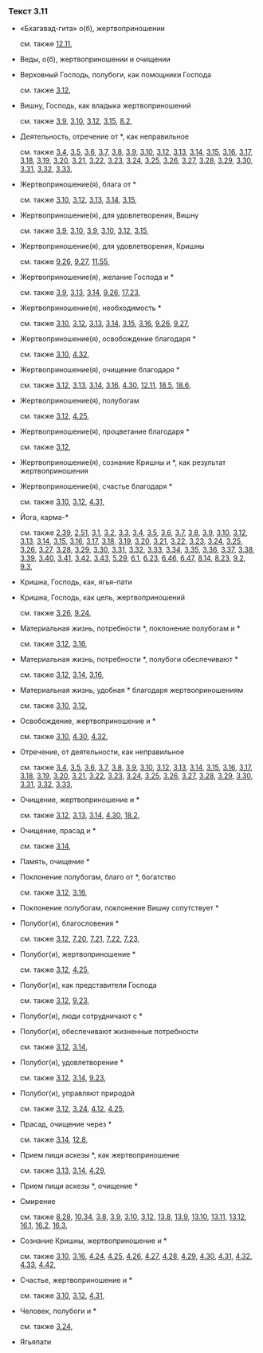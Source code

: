 ### Текст 3.11
	
- «Бхагавад-гита» о(б), жертвоприношении

	см. также  [12.11](../12/1211.md), 
	
- Веды, о(б), жертвоприношении и очищении

	
- Верховный Господь, полубоги, как помощники Господа

	см. также  [3.12](../03/0312.md), 
	
- Вишну, Господь, как владыка жертвоприношений

	см. также  [3.9](../03/0309.md),  [3.10](../03/0310.md),  [3.12](../03/0312.md),  [3.15](../03/0315.md),  [8.2](../08/0802.md), 
	
- Деятельность, отречение от \*, как неправильное

	см. также  [3.4](../03/0304.md),  [3.5](../03/0305.md),  [3.6](../03/0306.md),  [3.7](../03/0307.md),  [3.8](../03/0308.md),  [3.9](../03/0309.md),  [3.10](../03/0310.md),  [3.12](../03/0312.md),  [3.13](../03/0313.md),  [3.14](../03/0314.md),  [3.15](../03/0315.md),  [3.16](../03/0316.md),  [3.17](../03/0317.md),  [3.18](../03/0318.md),  [3.19](../03/0319.md),  [3.20](../03/0320.md),  [3.21](../03/0321.md),  [3.22](../03/0322.md),  [3.23](../03/0323.md),  [3.24](../03/0324.md),  [3.25](../03/0325.md),  [3.26](../03/0326.md),  [3.27](../03/0327.md),  [3.28](../03/0328.md),  [3.29](../03/0329.md),  [3.30](../03/0330.md),  [3.31](../03/0331.md),  [3.32](../03/0332.md),  [3.33](../03/0333.md), 
	
- Жертвоприношение(я), блага от \*

	см. также  [3.10](../03/0310.md),  [3.12](../03/0312.md),  [3.13](../03/0313.md),  [3.14](../03/0314.md),  [3.15](../03/0315.md), 
	
- Жертвоприношение(я), для удовлетворения, Вишну

	см. также  [3.9](../03/0309.md),  [3.10](../03/0310.md),  [3.9](../03/0309.md),  [3.10](../03/0310.md),  [3.12](../03/0312.md),  [3.15](../03/0315.md), 
	
- Жертвоприношение(я), для удовлетворения, Кришны

	см. также  [9.26](../09/0926.md),  [9.27](../09/0927.md),  [11.55](../11/1155.md), 
	
- Жертвоприношение(я), желание Господа и \*

	см. также  [3.9](../03/0309.md),  [3.13](../03/0313.md),  [3.14](../03/0314.md),  [9.26](../09/0926.md),  [17.23](../17/1723.md), 
	
- Жертвоприношение(я), необходимость \*

	см. также  [3.10](../03/0310.md),  [3.12](../03/0312.md),  [3.13](../03/0313.md),  [3.14](../03/0314.md),  [3.15](../03/0315.md),  [3.16](../03/0316.md),  [9.26](../09/0926.md),  [9.27](../09/0927.md), 
	
- Жертвоприношение(я), освобождение благодаря \*

	см. также  [3.10](../03/0310.md),  [4.32](../04/0432.md), 
	
- Жертвоприношение(я), очищение благодаря \*

	см. также  [3.12](../03/0312.md),  [3.13](../03/0313.md),  [3.14](../03/0314.md),  [3.16](../03/0316.md),  [4.30](../04/0430.md),  [12.11](../12/1211.md),  [18.5](../18/1805.md),  [18.6](../18/1806.md), 
	
- Жертвоприношение(я), полубогам

	см. также  [3.12](../03/0312.md),  [4.25](../04/0425.md), 
	
- Жертвоприношение(я), процветание благодаря \*

	см. также  [3.12](../03/0312.md), 
	
- Жертвоприношение(я), сознание Кришны и \*, как результат жертвоприношения

	
- Жертвоприношение(я), счастье благодаря \*

	см. также  [3.10](../03/0310.md),  [3.12](../03/0312.md),  [4.31](../04/0431.md), 
	
- Йога, карма-\*

	см. также  [2.39](../02/0239.md),  [2.51](../02/0251.md),  [3.1](../03/0301.md),  [3.2](../03/0302.md),  [3.3](../03/0303.md),  [3.4](../03/0304.md),  [3.5](../03/0305.md),  [3.6](../03/0306.md),  [3.7](../03/0307.md),  [3.8](../03/0308.md),  [3.9](../03/0309.md),  [3.10](../03/0310.md),  [3.12](../03/0312.md),  [3.13](../03/0313.md),  [3.14](../03/0314.md),  [3.15](../03/0315.md),  [3.16](../03/0316.md),  [3.17](../03/0317.md),  [3.18](../03/0318.md),  [3.19](../03/0319.md),  [3.20](../03/0320.md),  [3.21](../03/0321.md),  [3.22](../03/0322.md),  [3.23](../03/0323.md),  [3.24](../03/0324.md),  [3.25](../03/0325.md),  [3.26](../03/0326.md),  [3.27](../03/0327.md),  [3.28](../03/0328.md),  [3.29](../03/0329.md),  [3.30](../03/0330.md),  [3.31](../03/0331.md),  [3.32](../03/0332.md),  [3.33](../03/0333.md),  [3.34](../03/0334.md),  [3.35](../03/0335.md),  [3.36](../03/0336.md),  [3.37](../03/0337.md),  [3.38](../03/0338.md),  [3.39](../03/0339.md),  [3.40](../03/0340.md),  [3.41](../03/0341.md),  [3.42](../03/0342.md),  [3.43](../03/0343.md),  [5.29](../05/0529.md),  [6.1](../06/0601.md),  [6.23](../06/0623.md),  [6.46](../06/0646.md),  [6.47](../06/0647.md),  [8.14](../08/0814.md),  [8.23](../08/0823.md),  [9.2](../09/0902.md),  [9.3](../09/0903.md), 
	
- Кришна, Господь, как, ягья-пати

	
- Кришна, Господь, как цель, жертвоприношений

	см. также  [3.26](../03/0326.md),  [9.24](../09/0924.md), 
	
- Материальная жизнь, потребности \*, поклонение полубогам и \*

	см. также  [3.12](../03/0312.md),  [3.16](../03/0316.md), 
	
- Материальная жизнь, потребности \*, полубоги обеспечивают \*

	см. также  [3.12](../03/0312.md),  [3.14](../03/0314.md),  [3.16](../03/0316.md), 
	
- Материальная жизнь, удобная \* благодаря жертвоприношениям

	см. также  [3.10](../03/0310.md),  [3.12](../03/0312.md), 
	
- Освобождение, жертвоприношение и \*

	см. также  [3.10](../03/0310.md),  [4.30](../04/0430.md),  [4.32](../04/0432.md), 
	
- Отречение, от деятельности, как неправильное

	см. также  [3.4](../03/0304.md),  [3.5](../03/0305.md),  [3.6](../03/0306.md),  [3.7](../03/0307.md),  [3.8](../03/0308.md),  [3.9](../03/0309.md),  [3.10](../03/0310.md),  [3.12](../03/0312.md),  [3.13](../03/0313.md),  [3.14](../03/0314.md),  [3.15](../03/0315.md),  [3.16](../03/0316.md),  [3.17](../03/0317.md),  [3.18](../03/0318.md),  [3.19](../03/0319.md),  [3.20](../03/0320.md),  [3.21](../03/0321.md),  [3.22](../03/0322.md),  [3.23](../03/0323.md),  [3.24](../03/0324.md),  [3.25](../03/0325.md),  [3.26](../03/0326.md),  [3.27](../03/0327.md),  [3.28](../03/0328.md),  [3.29](../03/0329.md),  [3.30](../03/0330.md),  [3.31](../03/0331.md),  [3.32](../03/0332.md),  [3.33](../03/0333.md), 
	
- Очищение, жертвоприношение и \*

	см. также  [3.12](../03/0312.md),  [3.13](../03/0313.md),  [3.14](../03/0314.md),  [4.30](../04/0430.md),  [18.2](../18/1802.md), 
	
- Очищение, прасад и \*

	см. также  [3.14](../03/0314.md), 
	
- Память, очищение \*

	
- Поклонение полубогам, благо от \*, богатство

	см. также  [3.12](../03/0312.md),  [3.16](../03/0316.md), 
	
- Поклонение полубогам, поклонение Вишну сопутствует \*

	
- Полубог(и), благословения \*

	см. также  [3.12](../03/0312.md),  [7.20](../07/0720.md),  [7.21](../07/0721.md),  [7.22](../07/0722.md),  [7.23](../07/0723.md), 
	
- Полубог(и), жертвоприношение \*

	см. также  [3.12](../03/0312.md),  [4.25](../04/0425.md), 
	
- Полубог(и), как представители Господа

	см. также  [3.12](../03/0312.md),  [9.23](../09/0923.md), 
	
- Полубог(и), люди сотрудничают с \*

	
- Полубог(и), обеспечивают жизненные потребности

	см. также  [3.12](../03/0312.md),  [3.14](../03/0314.md), 
	
- Полубог(и), удовлетворение \*

	см. также  [3.12](../03/0312.md),  [3.14](../03/0314.md),  [9.23](../09/0923.md), 
	
- Полубог(и), управляют природой

	см. также  [3.12](../03/0312.md),  [3.24](../03/0324.md),  [4.12](../04/0412.md),  [4.25](../04/0425.md), 
	
- Прасад, очищение через \*

	см. также  [3.14](../03/0314.md),  [12.8](../12/1208.md), 
	
- Прием пищи аскезы \*, как жертвоприношение

	см. также  [3.13](../03/0313.md),  [3.14](../03/0314.md),  [4.29](../04/0429.md), 
	
- Прием пищи аскезы \*, очищение \*

	
- Смирение

	см. также  [8.28](../08/0828.md),  [10.34](../10/1034.md),  [3.8](../03/0308.md),  [3.9](../03/0309.md),  [3.10](../03/0310.md),  [3.12](../03/0312.md),  [13.8](../13/1308.md),  [13.9](../13/1309.md),  [13.10](../13/1310.md),  [13.11](../13/1311.md),  [13.12](../13/1312.md),  [16.1](../16/1601.md),  [16.2](../16/1602.md),  [16.3](../16/1603.md), 
	
- Сознание Кришны, жертвоприношение и \*

	см. также  [3.10](../03/0310.md),  [3.16](../03/0316.md),  [4.24](../04/0424.md),  [4.25](../04/0425.md),  [4.26](../04/0426.md),  [4.27](../04/0427.md),  [4.28](../04/0428.md),  [4.29](../04/0429.md),  [4.30](../04/0430.md),  [4.31](../04/0431.md),  [4.32](../04/0432.md),  [4.33](../04/0433.md),  [4.42](../04/0442.md), 
	
- Счастье, жертвоприношение и \*

	см. также  [3.10](../03/0310.md),  [3.12](../03/0312.md),  [4.31](../04/0431.md), 
	
- Человек, полубоги и \*

	см. также  [3.24](../03/0324.md), 
	
- Ягьяпати

